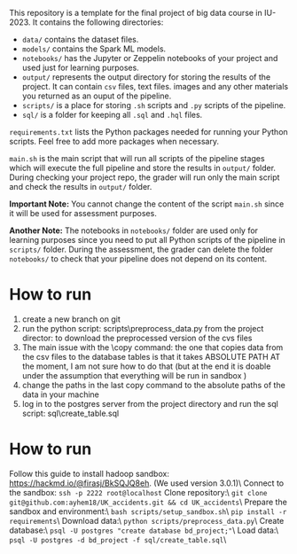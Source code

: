 This repository is a template for the final project of big data course in IU-2023. It contains the following directories:

- `data/` contains the dataset files.
- `models/` contains the Spark ML models.
- `notebooks/` has the Jupyter or Zeppelin notebooks of your project and used just for learning purposes.
- `output/` represents the output directory for storing the results of the project. It can contain `csv` files, text files. images and any other materials you returned as an ouput of the pipeline.
- `scripts/` is a place for storing `.sh` scripts and `.py` scripts of the pipeline.
- `sql/` is a folder for keeping all `.sql` and `.hql` files.

`requirements.txt` lists the Python packages needed for running your Python scripts. Feel free to add more packages when necessary.

`main.sh` is the main script that will run all scripts of the pipeline stages which will execute the full pipeline and store the results in `output/` folder. During checking your project repo, the grader will run only the main script and check the results in `output/` folder.

**Important Note:** You cannot change the content of the script `main.sh` since it will be used for assessment purposes.

**Another Note:** The notebooks in `notebooks/` folder are used only for learning purposes since you need to put all Python scripts of the pipeline in `scripts/` folder. During the assessment, the grader can delete the folder `notebooks/` to check that your pipeline does not depend on its content.



# How to run

1. create a new branch on git
2. run the python script: scripts\preprocess_data.py from the project director: to download the preprocessed version of the cvs files
3. The main issue with the \copy command: the one that copies data from the csv files to the database tables is that it takes ABSOLUTE PATH
AT the moment, I am not sure how to do that (but at the end it is doable under the assumption that everything will be run in sandbox )
4. change the paths in the last copy command to the absolute paths of the data in your machine 
5. log in to the postgres server from the project directory and run the sql script: sql\create_table.sql

# How to run
Follow this guide to install hadoop sandbox: https://hackmd.io/@firasj/BkSQJQ8eh. (We used version 3.0.1)\\
Connect to the sandbox: `ssh -p 2222 root@localhost`
Clone repository:\\
`git clone git@github.com:ayhem18/UK_accidents.git && cd UK_accidents`\\
Prepare the sandbox and environment:\\
`bash scripts/setup_sandbox.sh`\\
`pip install -r requirements`\\
Download data:\\
`python scripts/preprocess_data.py`\\
Create database:\\
`psql -U postgres "create database bd_project;"`\\
Load data:\\
`psql -U postgres -d bd_project -f sql/create_table.sql`\\
